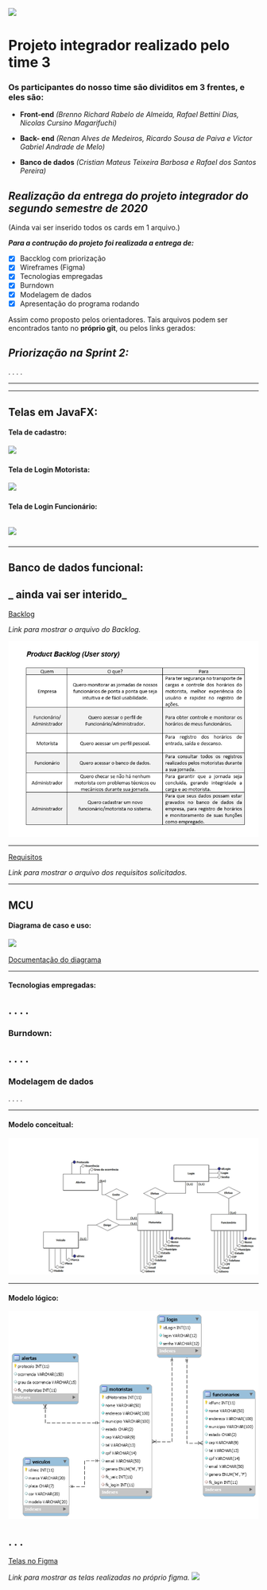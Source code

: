 ![](https://github.com/DevSlim001/PI_2020.2/blob/master/iconeFATEC.png)
# Projeto integrador realizado pelo time 3

### Os participantes do nosso time são dividitos em 3 frentes, e eles são:

- **Front-end** *(Brenno Richard Rabelo de Almeida, Rafael Bettini Dias, Nicolas Cursino Magarifuchi)*

- **Back- end** *(Renan Alves de Medeiros, Ricardo Sousa de Paiva e Victor Gabriel Andrade de Melo)*

- **Banco de dados** *(Cristian Mateus Teixeira Barbosa e Rafael dos Santos Pereira)*

## **_Realização da entrega do projeto integrador do segundo semestre de 2020_**

(Ainda vai ser inserido todos os cards em 1 arquivo.)


**_Para a contrução do projeto foi realizada a entrega de:_**

- [x] Baccklog com priorização 
- [x] Wireframes (Figma) 
- [x] Tecnologias empregadas
- [X] Burndown
- [X] Modelagem de dados
- [X] Apresentação do programa rodando

Assim como proposto pelos orientadores. Tais arquivos podem ser encontrados tanto no **próprio git**, ou pelos links gerados:


## **_Priorização na Sprint 2:_**
.
.
.
.

--------------------------------------------------------------------------------------------------------------------


--------------------------------------------------------------------------------------------------------------------

## Telas em JavaFX:

#### Tela de cadastro:
![](https://github.com/DevSlim001/PI_2020.2/blob/Sprint1/tela%20de%20cadastro.png)


#### Tela de Login Motorista:
![](https://github.com/DevSlim001/PI_2020.2/blob/Sprint1/Tela%20motorista.png)

#### Tela de Login Funcionário:

![](https://github.com/DevSlim001/PI_2020.2/blob/Sprint1/Tela%20administrador.png)
--------------------------------------------------------------------------------------------------------------------



--------------------------------------------------------------------------------------------------------------------

## Banco de dados funcional:

_ ainda vai ser interido_
--------------------------------------------------------------------------------------------------------------------
[Backlog](https://github.com/DevSlim001/PI_2020.2/blob/Sprint0/Product%20Backlog.pdf)

_Link para mostrar o arquivo do Backlog._

![](https://github.com/DevSlim001/PI_2020.2/blob/Sprint0/Backlogpng.png)

--------------------------------------------------------------------------------------------------------------------
[Requisitos](https://github.com/DevSlim001/PI_2020.2/blob/Sprint0/Template_de_Requisitos_de_2ADS_IACIT_atualizada%5B1062%5D%20(2)%20(1).pdf)

_Link para mostrar o arquivo dos requisitos solicitados._

--------------------------------------------------------------------------------------------------------------------

## MCU

#### Diagrama de caso e uso:

![](https://github.com/DevSlim001/PI_2020.2/blob/master/assets/DiagramaMCU.png)

[Documentação do diagrama](https://github.com/DevSlim001/PI_2020.2/blob/master/assets/Nome%20do%20Caso%20de%20Uso.pdf)

--------------------------------------------------------------------------------------------------------------------

#### Tecnologias empregadas:
.
.
.
.
--------------------------------------------------------------------------------------------------------------------
### Burndown:
.
.
.
.
--------------------------------------------------------------------------------------------------------------------
### Modelagem de dados
.
.
.
.

--------------------------------------------------------------------------------------------------------------------
#### Modelo conceitual:

![](https://github.com/DevSlim001/PI_2020.2/blob/Sprint0/modeloconceitual.jpg)



--------------------------------------------------------------------------------------------------------------------

#### Modelo lógico:

![](https://github.com/DevSlim001/PI_2020.2/blob/Sprint0/Modelo%20lógico.png)

.
.
.
--------------------------------------------------------------------------------------------------------------------

[Telas no Figma](https://www.figma.com/file/HG6pqXWqIvgvZW6KFSeBns/PI-Time-3-IACIT?node-id=0%3A1)

_Link para mostrar as telas realizadas no próprio figma._
![](https://github.com/DevSlim001/PI_2020.2/blob/Sprint0/Gif_Figma.gif)

